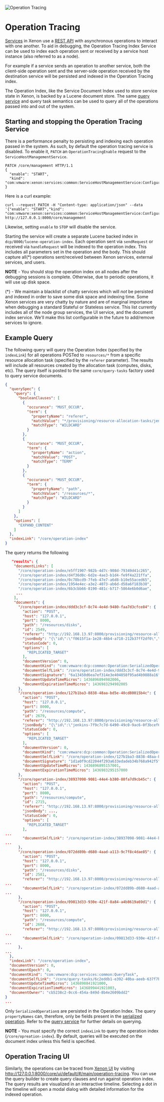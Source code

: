 ![Operation Tracing](./images/xenon-ui/operation-tracing.png)

# Operation Tracing

[Services](./Programming-Model) in Xenon use a [REST API](./REST-API) with asynchronous operations to interact with one another.  To aid in debugging, the Operation Tracing Index Service can be used to index each operation sent or received by a service host instance (also referred to as a node).  

For example if a service sends an operation to another service, both the client-side operation sent and the server-side operation received by the destination service will be persisted and indexed in the Operation Tracing index.

The Operation Index, like the Service Document Index used to store service state in Xenon, is backed by a Lucene document store.  The same [query service](./QueryTaskService.markdown) and query task semantics can be used to query all of the operations passed into and out of the system.

##  Starting and stopping the Operation Tracing Service

There is a performance penalty to persisting and indexing each operation passed in the system.  As such, by default the operation tracing service is disabled.  To enable it, `PATCH` an `OperationTracingEnable` request to the `ServiceHostManagementService`.

```
PATCH /core/management HTTP/1.1
{
  "enable": "START",
  "kind": "com:vmware:xenon:services:common:ServiceHostManagementService:ConfigureOperationTracingRequest"
}
```

Here is a curl example:
```
curl --request PATCH -H "Content-type: application/json" --data '{"enable": "START","kind": "com:vmware:xenon:services:common:ServiceHostManagementService:ConfigureOperationTracingRequest"}' http://127.0.0.1:8000/core/management
```
Likewise, setting `enable` to `STOP` will disable the service.

Starting the service will create a separate Lucene backed index in `dcp/8000/lucene-operation-index`.  Each operation sent via `sendRequest` or received via `handleRequest` will be indexed to the operation index.  This includes all parameters set in the operation and the body.  This should capture all(*) operations sent/received between Xenon services, external services, and users.

**NOTE** - You should stop the operation index on all nodes after the debugging sessions is complete. Otherwise, due to periodic operations, it will use up disk space.

(\*) - We maintain a blacklist of chatty services which will *not* be persisted and indexed in order to save some disk space and indexing time.  Some Xenon services are very chatty by nature and are of marginal importance when debugging a standard Stateful or Stateless service.  This list currently includes all of the node group services, the UI service, and the document index service.  We'll make this list configurable in the future to add/remove services to ignore.

## Example Query

The following query will query the Operation Index (specified by the `indexLink`) for all operations POSTed to `resources/*` from a specific resource allocation task (specified by the `referer` parameter).  The results will include all resources created by the allocation task (computes, disks, etc).  The query itself is posted to the same `core/query-tasks` factory used to query service documents.

```json
{
  "querySpec": {
    "query": {
      "booleanClauses": [
        {
          "occurance": "MUST_OCCUR",
          "term": {
            "propertyName": "referer",
            "matchValue": "*/provisioning/resource-allocation-tasks/jenkins-7f9c7c7d-6490-49c0-9ac6-0f3bcef6cb1c",
            "matchType": "WILDCARD"
          }
        },
        {
          "occurance": "MUST_OCCUR",
          "term": {
            "propertyName": "action",
            "matchValue": "POST",
            "matchType": "TERM"
          }
        },
        {
          "occurance": "MUST_OCCUR",
          "term": {
            "propertyName": "path",
            "matchValue": "/resources/*",
            "matchType": "WILDCARD"
          }
        }
      ]
    },
    "options": [
      "EXPAND_CONTENT"
    ]
  },
  "indexLink": "/core/operation-index"
}
```

The query returns the following
```json
   "results": {
    "documentLinks": [
      "/core/operation-index/e5ff1907-982b-4d7c-908d-79349d41c265",
      "/core/operation-index/d4f36d0c-6d2e-4ae3-b1d4-fe9f4a221ffa",
      "/core/operation-index/0c78bcd9-7feb-47e7-a6d8-b10e55aced65",
      "/core/operation-index/1954e4ec-a3e2-4073-ab6d-d58a6f183b38",
      "/core/operation-index/6b3cbb66-8190-481c-b717-5864e6b0d6ae",
     ...
    ],
    "documents": {
      "/core/operation-index/ddd3c3cf-8c74-4e4d-9480-faa7d3cfce84": {
        "action": "POST",
        "host": "127.0.0.1",
        "port": 8000,
        "path": "/resources/disks",
        "id": 2549,
        "referer": "http://192.168.13.97:8000/provisioning/resource-allocation-tasks/jenkins-7f9c7c7d-6490-49c0-9ac6-0f3bcef6cb1c",
        "jsonBody": "{\"id\":\"f0615f1a-1e28-46b4-a718-212b37ff2df0\",\"sourceImageReference\":\"https://www.googleapis.com/compute/v1/projects/debian-cloud/global/images/debian-7-wheezy-v20140606\",\"type\":\"NETWORK\",\"name\":\"boot-image\",\"status\":\"DETACHED\",\"capacityMBytes\":0,\"bootOrder\":1,\"documentVersion\":0,\"documentEpoch\":0,\"documentKind\":\"com:vmware:pinada:provisioning:services:DiskService:DiskState\",\"documentSelfLink\":\"/resources/disks/ccb397b5-8027-4ffa-8252-426f2304c881\",\"documentSignature\":\"58c663dee84bbf674b0fc3902cba8c1d3af68737\",\"documentUpdateTimeMicros\":1436896893130000,\"documentExpirationTimeMicros\":0,\"documentOwner\":\"1f59ed68-8ec5-4cf2-bc76-a162fcb265bd\"}",
        "statusCode": 0,
        "options": [
          "REPLICATED_TARGET"
        ],
        "documentVersion": 0,
        "documentKind": "com:vmware:dcp:common:Operation:SerializedOperation",
        "documentSelfLink": "/core/operation-index/ddd3c3cf-8c74-4e4d-9480-faa7d3cfce84",
        "documentSignature": "6a13450d6ea7ef314e3e404858f95ad4b9888a16",
        "documentUpdateTimeMicros": 1436896894982006,
        "documentExpirationTimeMicros": 1436983294982005
      },
      "/core/operation-index/127b1ba3-8838-48aa-bd5e-40cd80015b4c": {
        "action": "POST",
        "host": "127.0.0.1",
        "port": 8000,
        "path": "/resources/compute",
        "id": 2679,
        "referer": "http://192.168.13.97:8000/provisioning/resource-allocation-tasks/jenkins-7f9c7c7d-6490-49c0-9ac6-0f3bcef6cb1c",
        "jsonBody": "{\"id\":\"jenkins-7f9c7c7d-6490-49c0-9ac6-0f3bcef6cb1c-1\",\"descriptionLink\":\"/resources/compute-descriptions/n1-standard-1\",\"resourcePoolLink\":\"/resources/pools/62560804-e248-46f3-bd8b-9820e6cd6ed5\",\"powerState\":\"UNKNOWN\",\"parentLink\":\"/resources/compute/gce-parent-sage-surfer-749\",\"diskLinks\":[\"/resources/disks/533429dd-e4fe-4942-bb3e-fb3554de97d6\"],\"networkLinks\":[],\"documentVersion\":0,\"documentUpdateTimeMicros\":0,\"documentExpirationTimeMicros\":0}",
        "statusCode": 0,
        "options": [
          "REPLICATED_TARGET"
        ],
        "documentVersion": 0,
        "documentKind": "com:vmware:dcp:common:Operation:SerializedOperation",
        "documentSelfLink": "/core/operation-index/127b1ba3-8838-48aa-bd5e-40cd80015b4c",
        "documentSignature": "1d1a0f9cd22044f293a633edadeb34b768a942f5",
        "documentUpdateTimeMicros": 1436896895157001,
        "documentExpirationTimeMicros": 1436983295157000
      },
      "/core/operation-index/38937098-9081-44e4-b380-80fa7d9cb45c": {
        "action": "POST",
        "host": "127.0.0.1",
        "port": 8000,
        "path": "/resources/compute",
        "id": 2715,
        "referer": "http://192.168.13.97:8000/provisioning/resource-allocation-tasks/jenkins-7f9c7c7d-6490-49c0-9ac6-0f3bcef6cb1c",
        "jsonBody": ...,
        "statusCode": 0,
        "options": [
          "REPLICATED_TARGET"
        ],
...
        "documentSelfLink": "/core/operation-index/38937098-9081-44e4-b380-80fa7d9cb45c",
...
      },
      "/core/operation-index/072dd89b-d680-4aad-a113-9c7f8c4dae85": {
        "action": "POST",
        "host": "127.0.0.1",
        "port": 8000,
        "path": "/resources/disks",
        "id": 2581,
        "referer": "http://192.168.13.97:8000/provisioning/resource-allocation-tasks/jenkins-7f9c7c7d-6490-49c0-9ac6-0f3bcef6cb1c",
...
        "documentSelfLink": "/core/operation-index/072dd89b-d680-4aad-a113-9c7f8c4dae85",
...
      },
      "/core/operation-index/09813d33-930e-421f-8a84-a4b8619a69d1": {
        "action": "POST",
        "host": "127.0.0.1",
        "port": 8000,
        "path": "/resources/compute",
        "id": 2608,
        "referer": "http://192.168.13.97:8000/provisioning/resource-allocation-tasks/jenkins-7f9c7c7d-6490-49c0-9ac6-0f3bcef6cb1c",
...
        "documentSelfLink": "/core/operation-index/09813d33-930e-421f-8a84-a4b8619a69d1",
...
      },
...
  },
  "indexLink": "/core/operation-index",
  "documentVersion": 0,
  "documentEpoch": 0,
  "documentKind": "com:vmware:dcp:services:common:QueryTask",
  "documentSelfLink": "/core/query-tasks/6c2eddb1-e392-40ba-aeeb-637f7bfe3660",
  "documentUpdateTimeMicros": 1436898841921000,
  "documentExpirationTimeMicros": 1436899441921003,
  "documentOwner": "cb5238c2-0cc6-454a-849d-8b4e2609bdd2"
}
...
```

Only `SerializedOperation`s are persisted in the Operation Index.  The query `propertyNames` can, therefore, only be fields present in the [serialized operation](https://github.com/vmware/xenon/blob/master/dcp-common/src/main/java/com/vmware/dcp/common/Operation.java#L63).  Refer to the [query service](./QueryTaskService.markdown) for further details on querying.

**NOTE** - You must specify the correct `indexLink` to query the operation index (`/core/opreation-index`).  By default, queries will be executed on the document index unless this field is specified.

## Operation Tracing UI

Similarly, the operations can be traced from [Xenon UI](https://github.com/vmware/xenon/wiki/Xenon-UI) by visiting http://127.0.0.1:8000/core/ui/default/#/main/operation-tracing. You can use the query builder to create query clauses and run against operation index. The query results are visualized in an interactive timeline. Selecting a dot in the timeline will open a modal dialog with detailed information for the indexed operation.
